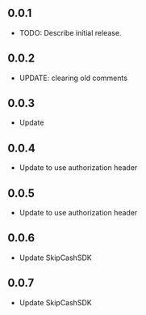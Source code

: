 ## 0.0.1

* TODO: Describe initial release.

## 0.0.2
* UPDATE: clearing old comments

## 0.0.3
* Update

## 0.0.4
* Update to use authorization header

## 0.0.5
* Update to use authorization header

## 0.0.6
* Update SkipCashSDK

## 0.0.7
* Update SkipCashSDK